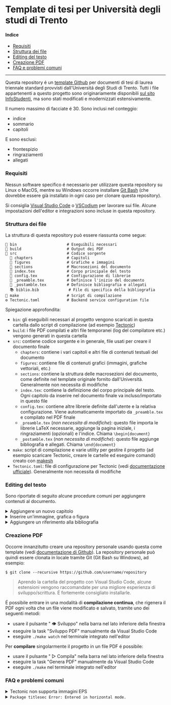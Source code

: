 # Template di tesi per Università degli studi di Trento <!-- omit in toc -->

#### Indice <!-- omit in toc -->

- [Requisiti](#requisiti)
- [Struttura dei file](#struttura-dei-file)
- [Editing del testo](#editing-del-testo)
- [Creazione PDF](#creazione-pdf)
- [FAQ e problemi comuni](#faq-e-problemi-comuni)

---

Questa repository é un [template Github](https://docs.github.com/en/repositories/creating-and-managing-repositories/creating-a-repository-from-a-template) per documenti di tesi di laurea triennale standard provvisti dall'Universitá degli Studi di Trento. Tutti i file appartenenti a questo progetto sono originariamente disponibili [sul sito InfoStudenti](https://infostudenti.unitn.it/it/conseguimento-titolo-lauree-disi#node-20345), ma sono stati modificati e modernizzati estensivamente.

Il numero massimo di facciate é 30. Sono inclusi nel conteggio:
- indice
- sommario
- capitoli

E sono esclusi:
- frontespizio
- ringraziamenti
- allegati

### Requisiti
Nessun software specifico é necessario per utilizzare questa repository su Linux o MacOS, mentre su Windows occorre installare [Git Bash](https://git-scm.com/download/win) (che dovrebbe essere già installato in ogni caso per clonare questa repository).

Si consiglia [Visual Studio Code](https://code.visualstudio.com/download) o [VSCodium](https://vscodium.com/#install) per lavorare sui file. Alcune impostazioni dell'editor e integrazioni sono incluse in questa repository.

### Struttura dei file
La struttura di questa repository può essere riassunta come segue:
```shell
📁 bin                      # Eseguibili necessari
📁 build                    # Output dei PDF
📂 src                      # Codice sorgente
  📂 chapters               # Capitoli
  📂 figures                # Grafiche e immagini
  📂 sections               # Macrosezioni del documento
  📘 index.tex              # Corpo principale del testo
  📘 config.tex             # Configurazione di librerie
  📘 _preamble.tex          # Definisce l'inizio del documento
  📘 _postamble.tex         # Definisce bibliografia e allegati
  📚 biblio.bib             # File di specifica della bibliografia
📄 make                     # Script di compilazione
⚙️ Tectonic.toml            # Backend service configuration file
```

Spiegazione approfondita:
- `bin`: gli eseguibili necessari al progetto vengono scaricati in questa cartella dallo script di compilazione (ad esempio [Tectonic](https://tectonic-typesetting.github.io/en-US/))
- `build`: i file PDF compilati e altri file temporanei (log del compilatore etc.) vengono generati in questa cartella
- `src`: contiene codice sorgente e in generale, file usati per creare il documento finale
  - `chapters`: contiene i vari capitoli e altri file di contenuti testuali del documento
  - `figures`: contiene file di contenuti grafici (immagini, grafiche vettoriali, etc.)
  - `sections`: contiene la struttura delle macrosezioni del documento, come definite nel template originale fornito dall'Università. Generalmente non necessita di modifiche
  - `index.tex`: contiene la definizione del corpo principale del testo. Ogni capitolo da inserire nel documento finale va incluso/importato in questo file
  - `config.tex`: contiene altre librerie definite dall'utente e la relativa configurazione. Viene automaticamente importato da `_preamble.tex` e compilato nel PDF finale
  - `_preamble.tex` (*non necessita di modifiche*): questo file importa le librerie LaTeX necessarie, aggiunge la pagina iniziale, i ringraziamenti (opzionali) e l'indice. Chiama `\begin{document}`
  - `_postamble.tex` (*non necessita di modifiche*): questo file aggiunge bibliografia e allegati. Chiama `\end{document}`
- `make`: script di compilazione e varie utility per gestire il progetto (ad esempio scaricare Tectonic, creare le cartelle ed eseguire comandi) creato con [makesh](https://github.com/Baldomo/makesh)
- `Tectonic.toml`: file di configurazione per Tectonic (vedi [documentazione ufficiale](https://tectonic-typesetting.github.io/book/latest/ref/tectonic-toml.html)). Generalmente non necessita di modifiche

### Editing del testo
Sono riportate di seguito alcune procedure comuni per aggiungere contenuti al documento.

<details>
  <summary>Aggiungere un nuovo capitolo</summary>

---

1. Creare un file LaTeX nella cartella `chapters` (ad esempio `capitolo4.tex`)
2. Importare il file in `index.tex` (ad esempio con `\input{chapters/capitolo4.tex}`)

---

</details>

<details>
  <summary>Inserire un'immagine, grafica o figura</summary>

---

> Per attivare TikZ, `pgfplots` o altre librerie basta definirle in `config.tex`

- Grafica LaTeX:
  - Vedi [`pgfplots`](https://www.overleaf.com/learn/latex/Pgfplots_package) per grafici tecnici e scientifici
  - Vedi [TikZ](https://www.overleaf.com/learn/latex/TikZ_package) per qualunque tipo di figure geometriche, di basso livello
- Grafica vettoriale o SVG: vedi articolo "[How to include an SVG image in LaTeX](http://mirrors.ctan.org/info/svg-inkscape/InkscapePDFLaTeX.pdf)"
- PDF (vedi anche documentazione della libreria `graphicx` in [inglese](http://mirrors.ctan.org/macros/latex/required/graphics/grfguide.pdf) o [italiano](http://mirrors.ctan.org/info/italian/itgrfguide/itgrfguide.pdf)):
  1. Inserire il file nella cartella `figures` (ad esempio `image.pdf`)
  2. Importare il file usando `graphicx`, che é già incluso e attivo nel progetto (ad esempio con `\includegraphics{figures/image.pdf}`)
- Immagine raster (PNG, JPEG, etc.): uguale a PDF usando `graphicx`

In generale per `graphicx` si consiglia di avvolgere `\includegraphics` in un blocco LaTeX per le figure, per controllarne il posizionamento rispetto al testo (vedi [documentazione](https://www.overleaf.com/learn/latex/Inserting_Images#Positioning) per altri esempi):
```latex
\begin{figure}[h]
  \centering
  \includegraphics[height = 0.3, width = 0.6]{figures/image.pdf}
\end{figure}
```

---

</details>

<details>
  <summary>Aggiungere un riferimento alla bibliografia</summary>

---

Occorre solo modificare il file `biblio.bib` (la bibliografia viene generata automaticamente). Vedi [documentazione](https://www.overleaf.com/learn/latex/Bibliography_management_with_natbib#The_bibliography_file) per altri esempi e specifica del file.

Ad esempio data la bibliografia:
```
@article{donoho,
  author = {Donoho D. L.},
  title = {Compressed Sensing},
  journal = {IEEE Trans. Inf. Theory},
  volume = {52},
  number = {4},
  pages = {1289-1306},
  year = {2006}
}
```

é possibile inserire una citazione nel testo con il comando `\cite`:
```latex
\cite{donoho}
```

---

</details>

### Creazione PDF
Occorre innanzitutto creare una repository personale usando questa come template (vedi [documentazione di Github](https://docs.github.com/en/repositories/creating-and-managing-repositories/creating-a-repository-from-a-template)). La repository personale può quindi essere clonata in locale tramite Git (Git Bash su Windows), ad esempio:

```shell
$ git clone --recursive https://github.com/username/repository
```

> Aprendo la cartella del progetto con Visual Studio Code, alcune estensioni vengono raccomandate per una migliore esperienza di sviluppo/scrittura. É fortemente consigliato installarle.

É possibile entrare in una modalità di **compilazione continua**, che rigenera il PDF ogni volta che un file viene modificato e salvato, tramite uno dei seguenti metodi:
- usare il pulsante " 👁 Sviluppo" nella barra nel lato inferiore della finestra
- eseguire la task "Sviluppo PDF" manualmente da Visual Studio Code
- eseguire `./make watch` nel terminale integrato nell'editor

Per **compilare** singolarmente il progetto in un file PDF é possibile:
- usare il pulsante " ▷ Compila" nella barra nel lato inferiore della finestra
- eseguire la task "Genera PDF" manualmente da Visual Studio Code
- eseguire `./make` nel terminale integrato nell'editor

### FAQ e problemi comuni
<details>
  <summary>Tectonic non supporta immagini EPS</summary>

---

Questo comportamento é voluto dagli autori di Tectonic (vedi [issue su Github](https://github.com/tectonic-typesetting/tectonic/issues/27)). Si consiglia in ogni caso di utilizzare strumenti più moderni, descritti nella sezione "[Editing del testo](#editing-del-testo)".

É possibile comunque convertire immagini da EPS a PDF usando i seguenti parametri per il programma [GhostScript](https://www.ghostscript.com/releases/gsdnld.html):

```
-sDEVICE=pdfwrite -dPDFSETTINGS=/printer -dEPSCrop -o immagine.pdf immagine.eps
```

oppure importandole in programmi di grafica vettoriale come Inkscape ed [esportando come PDF/Latex](https://wiki.inkscape.org/wiki/index.php/LaTeX).

---

</details>

<details>
  <summary><code>Package titlesec Error: Entered in horizontal mode.</code></summary>

---

Il pacchetto `titlesec` potrebbe dare errore di layout **solo con alcuni font alternativi** se non viene utilizzato il comando `\include*` (della libreria `newclude`) per importare i file.

```latex
\include*{chapters/capitolo1}
\include*{chapters/capitolo2}
\include*{chapters/capitolo3}
```

In alternativa, dopo ogni `\include{chapters/...}` deve essere inserita una riga vuota, nella seguente maniera:

```latex
\input{chapters/capitolo1}

\input{chapters/capitolo2}

\input{chapters/capitolo3}
```

---

</details>